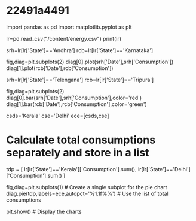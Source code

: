 # 22491a4491
import pandas as pd
import matplotlib.pyplot as plt

lr=pd.read_csv("/content/energy.csv")
print(lr)

srh=lr[lr['State']=='Andhra']
rcb=lr[lr['State']=='Karnataka']

fig,diag=plt.subplots(2)
diag[0].plot(srh['Date'],srh['Consumption'])
diag[1].plot(rcb['Date'],rcb['Consumption'])


srh=lr[lr['State']=='Telengana']
rcb=lr[lr['State']=='Tripura']

fig,diag=plt.subplots(2)
diag[0].bar(srh['Date'],srh['Consumption'],color='red')
diag[1].bar(rcb['Date'],rcb['Consumption'],color='green')


csds='Kerala'
cse='Delhi'
ece=[csds,cse]

# Calculate total consumptions separately and store in a list
tdp = [
    lr[lr['State']=='Kerala']['Consumption'].sum(),
    lr[lr['State']=='Delhi']['Consumption'].sum()
]

fig,diag=plt.subplots(1) # Create a single subplot for the pie chart
diag.pie(tdp,labels=ece,autopct='%1.1f%%') # Use the list of total consumptions

plt.show() # Display the charts
